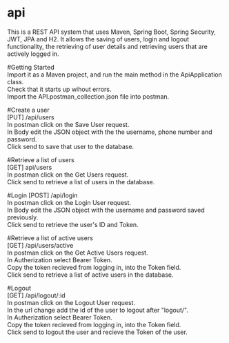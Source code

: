 # api
This is a REST API system that uses Maven, Spring Boot, Spring Security, JWT, JPA and H2.
It allows the saving of users, login and logout functionality, the retrieving of user details and retrieving users that are actively logged in. 
  
#Getting Started  
Import it as a Maven project, and run the main method in the ApiApplication class.  
Check that it starts up wihout errors.  
Import the API.postman_collection.json file into postman.  
  
#Create a user  
[PUT] /api/users  
In postman click on the Save User request.  
In Body edit the JSON object with the the username, phone number and password.  
Click send to save that user to the database.  
  
#Retrieve a list of users  
[GET] api/users  
In postman click on the Get Users request.  
Click send to retrieve a list of users in the database.  
  
#Login 
[POST] /api/login  
In postman click on the Login User request.  
In Body edit the JSON object with the username and password saved previously.  
Click send to retrieve the user's ID and Token. 
  
#Retrieve a list of active users  
[GET] /api/users/active  
In postman click on the Get Active Users request.  
In Autherization select Bearer Token.  
Copy the token recieved from logging in, into the Token field.  
Click send to retrieve a list of active users in the database.  
  
#Logout  
[GET] /api/logout/:id  
In postman click on the Logout User request.  
In the url change add the id of the user to logout after "logout/".  
In Autherization select Bearer Token.  
Copy the token recieved from logging in, into the Token field.  
Click send to logout the user and recieve the Token of the user.  

